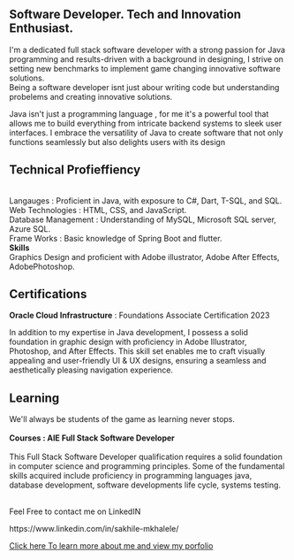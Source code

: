 <h2>Software Developer. Tech and Innovation Enthusiast.</h2>

<p>I'm a dedicated full stack software developer with a strong passion for Java programming and results-driven with a background in designing, I strive on setting new benchmarks to implement game changing innovative software solutions.
    <br>
    Being a software developer isnt just abour writing code but understanding probelems and creating innovative solutions. 
</p>
<p>
Java isn't just a programming language , for me it's a powerful tool that allows me to build everything from intricate backend systems to sleek user interfaces. I embrace the versatility of Java to create software that not only functions seamlessly but also delights users with its design
</p>
<p>
    <h2> Technical Profieffiency </h2> <br> Langauges : Proficient in Java, with exposure to C#, Dart, T-SQL, and SQL. <br>
    Web Technologies : HTML, CSS, and JavaScript.
    <br>
    Database Management : Understanding of MySQL, Microsoft SQL server, Azure SQL.
    <br>
    Frame Works : Basic knowledge of Spring Boot and flutter.
    <br>
    <strong> Skills </strong> <br> Graphics Design and proficient with Adobe illustrator, Adobe After Effects, AdobePhotoshop.
</p>

<h2>Certifications</h2>
<p><strong>Oracle Cloud Infrastructure</strong> : Foundations Associate Certification 2023
</p>

<p>
In addition to my expertise in Java development, I possess a solid foundation in graphic design with proficiency in Adobe Illustrator, Photoshop, and After Effects. This skill set enables me to craft visually appealing and user-friendly UI & UX designs, ensuring a seamless and aesthetically pleasing navigation experience.</p>
<h2>Learning</h2>
<p>We'll always be students of the game as learning never stops. <br><br> <Strong>Courses : AIE Full Stack Software Developer </Strong> <br> <br> This Full Stack Software 
  Developer qualification requires a solid foundation in computer science and programming principles. Some of the fundamental skills acquired include proficiency in programming 
  languages java, database development, software developments life cycle, systems testing. 
</p>

<p><br>Feel Free to contact me on  LinkedIN </p>
  https://www.linkedin.com/in/sakhile-mkhalele/
<p><a href="https://sakhilemkhalele.pages.dev/" target="blank_"> Click here To learn more about me and view my porfolio</a></p>

<!---
SakhileM17/SakhileM17 is a ✨ special ✨ repository because its `README.md` (this file) appears on your GitHub profile.
You can click the Preview link to take a look at your changes.
--->
